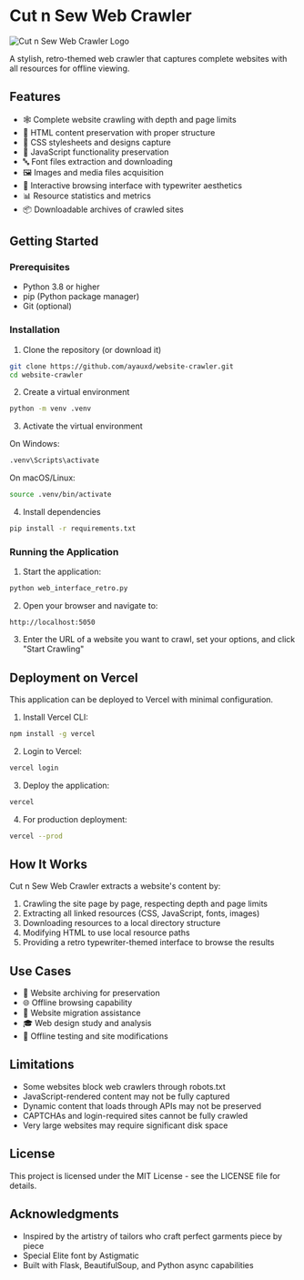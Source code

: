# Cut n Sew Web Crawler

![Cut n Sew Web Crawler Logo](static/images/logo.png)

A stylish, retro-themed web crawler that captures complete websites with all resources for offline viewing.

## Features

- 🕸️ Complete website crawling with depth and page limits
- 📄 HTML content preservation with proper structure
- 🎨 CSS stylesheets and designs capture
- 📜 JavaScript functionality preservation
- 🔤 Font files extraction and downloading
- 🖼️ Images and media files acquisition
- 👀 Interactive browsing interface with typewriter aesthetics
- 📊 Resource statistics and metrics
- 📦 Downloadable archives of crawled sites

## Getting Started

### Prerequisites

- Python 3.8 or higher
- pip (Python package manager)
- Git (optional)

### Installation

1. Clone the repository (or download it)

```bash
git clone https://github.com/ayauxd/website-crawler.git
cd website-crawler
```

2. Create a virtual environment

```bash
python -m venv .venv
```

3. Activate the virtual environment

On Windows:
```bash
.venv\Scripts\activate
```

On macOS/Linux:
```bash
source .venv/bin/activate
```

4. Install dependencies

```bash
pip install -r requirements.txt
```

### Running the Application

1. Start the application:

```bash
python web_interface_retro.py
```

2. Open your browser and navigate to:

```
http://localhost:5050
```

3. Enter the URL of a website you want to crawl, set your options, and click "Start Crawling"

## Deployment on Vercel

This application can be deployed to Vercel with minimal configuration.

1. Install Vercel CLI:

```bash
npm install -g vercel
```

2. Login to Vercel:

```bash
vercel login
```

3. Deploy the application:

```bash
vercel
```

4. For production deployment:

```bash
vercel --prod
```

## How It Works

Cut n Sew Web Crawler extracts a website's content by:

1. Crawling the site page by page, respecting depth and page limits
2. Extracting all linked resources (CSS, JavaScript, fonts, images) 
3. Downloading resources to a local directory structure
4. Modifying HTML to use local resource paths
5. Providing a retro typewriter-themed interface to browse the results

## Use Cases

- 🔄 Website archiving for preservation
- 🌐 Offline browsing capability
- 🚚 Website migration assistance
- 🎓 Web design study and analysis
- 🧪 Offline testing and site modifications

## Limitations

- Some websites block web crawlers through robots.txt
- JavaScript-rendered content may not be fully captured
- Dynamic content that loads through APIs may not be preserved
- CAPTCHAs and login-required sites cannot be fully crawled
- Very large websites may require significant disk space

## License

This project is licensed under the MIT License - see the LICENSE file for details.

## Acknowledgments

- Inspired by the artistry of tailors who craft perfect garments piece by piece
- Special Elite font by Astigmatic
- Built with Flask, BeautifulSoup, and Python async capabilities
